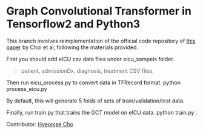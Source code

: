 # Graph Convolutional Transformer in Tensorflow2 and Python3

This branch involves reimplementation of the official code repository of [this paper](https://arxiv.org/pdf/1906.04716.pdf) by Choi et al, following the materials provided.

First you should add eICU csv data files under eicu_sampels folder.
> patient, admissionDx, diagnosis, treatment CSV files.

Then run eicu_process.py to convert data in TFRecord format.
python process_eicu.py <path to CSV files> <output path>

By default, this will generate 5 folds of sets of train/validation/test data.

Finally, run train.py that trains the GCT model on eICU data.
python train.py <path to TFRecords> <output path>.

Contributor: [Hyeonjae Cho](https://github.com/myevertime)